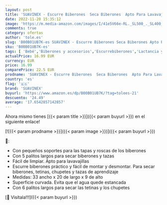 ```yaml
---
layout: post
title: 'SUAVINEX - Escurre Biberones  Seca Biberones  Apto Para Lavavajillas  Fácil Montaje y Desmontaje  Azul/Blanco  1 Unidad  Paquete de 1 '
date: 2022-11-20 15:35:12
image: 'https://m.media-amazon.com/images/I/41e5V66e-RL._SL500_._SL400_.jpg'
comments: true
category: ofertas
author: 'tole.es'
slug: 'B00B01UB7K-es SUAVINEX - Escurre Biberones Seca Biberones Apto Para...'
sku: 'B00B01UB7K-es'
tags: [ 'Bebé','Biberones y accesorios','Escurrebiberones','Lactancia y alimentación','biberones','suavinex','🇪🇸', ]
actualPrice: 16.99 EUR
currency: EUR
price: 16.99
comparePrice: 22.5 EUR
prodname: 'SUAVINEX - Escurre Biberones  Seca Biberones  Apto Para Lavavajillas  Fácil Montaje y Desmontaje  Azul/Blanco  1 Unidad  Paquete de 1 '
country: 'es'
flag: '🇪🇸'
brand: 'SUAVINEX'
buyurl: 'https://www.amazon.es/dp/B00B01UB7K/?tag=tolees-21'
descuento: '24.49'
average: '17.6542857142857'
---
```


Ahora mismo tienes [{{< param title >}}]({{< param buyurl >}}) en el siguiente enlace!

[![{{< param prodname >}}]({{< param image >}})]({{< param buyurl >}})

🔎:

- Con pequeños soportes para las tapas y roscas de los biberones
- Con 5 palitos largos para secar biberones y tazas
- Fácil de limpiar. Apto para lavavajillas
- Escurre biberones práctico y fácil de montar y desmontar. Para secar biberones, tetinas, chupetes y tazas de aprendizaje
- Medidas: 33 ancho x 20 de largo x 9 de alto
- Superficie curvada. Evita que el agua quede estancada
- Con 6 palitos largos para secar las tetinas y los chupetes

[🛒 Visítala!!!]({{< param buyurl >}})
